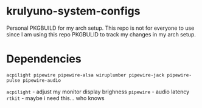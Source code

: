# krulyuno-system-configs
Personal PKGBUILD for my arch setup. This repo is not for everyone to use since I am using this repo PKGBULID to track my changes in my arch setup.

# Dependencies
`acpilight pipewire pipewire-alsa wiruplumber pipewire-jack pipewire-pulse pipewire-audio`

`acpilight` - adjust my monitor display brighness
`pipewire` - audio latency
`rtkit` - maybe i need this... who knows
